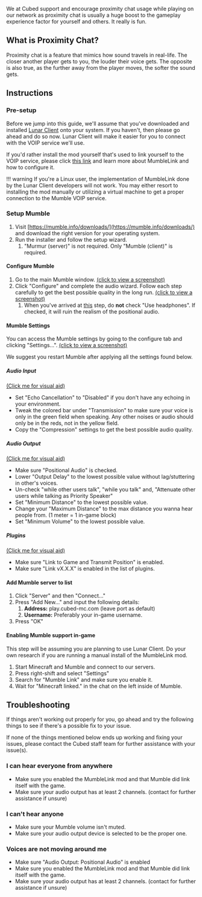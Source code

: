 We at Cubed support and encourage proximity chat usage while playing on our network as proximity chat is usually a huge boost to the gameplay experience factor for yourself and others. It really is fun.

## What is Proximity Chat?
Proximity chat is a feature that mimics how sound travels in real-life. The closer another player gets to you, the louder their voice gets. The opposite is also true, as the further away from the player moves, the softer the sound gets.

## Instructions
### Pre-setup
Before we jump into this guide, we'll assume that you've downloaded and installed [Lunar Client](https://www.lunarclient.com/) onto your system. If you haven't, then please go ahead and do so now. Lunar Client will make it easier for you to connect with the VOIP service we'll use.

If you'd rather install the mod yourself that's used to link yourself to the VOIP service, please click [this link](https://www.minecraftforum.net/forums/mapping-and-modding-java-edition/minecraft-mods/1272675-1-16-5-mumblelink-forge-smp-lan-mumble-ts3) and learn more about MumbleLink and how to configure it.

!!! warning
    If you're a Linux user, the implementation of MumbleLink done by the Lunar Client developers will not work. You may either resort to installing the mod manually or utilizing a virtual machine to get a proper connection to the Mumble VOIP service.

### Setup Mumble
1. Visit [https://mumble.info/downloads/](https://mumble.info/downloads/) and download the right version for your operating system.
2. Run the installer and follow the setup wizard.
    1. "Murmur (server)" is not required. Only "Mumble (client)" is required.
#### Configure Mumble
1. Go to the main Mumble window. [(click to view a screenshot)](https://raw.githubusercontent.com/cubed-mc/cubed-wiki/main/docs/wiki-media/start/proximity-chat/configure-mumble-step1.png)
2. Click "Configure" and complete the audio wizard. Follow each step carefully to get the best possible quality in the long run. [(click to view a screenshot)](https://raw.githubusercontent.com/cubed-mc/cubed-wiki/main/docs/wiki-media/start/proximity-chat/configure-mumble-step2.png)
    1. When you've arrived at [this](https://raw.githubusercontent.com/cubed-mc/cubed-wiki/main/docs/wiki-media/start/proximity-chat/configure-mumble-step2-1.png) step, do **not** check "Use headphones". If checked, it will ruin the realism of the positional audio.
#### Mumble Settings
You can access the Mumble settings by going to the configure tab and clicking "Settings...". [(click to view a screenshot)](https://raw.githubusercontent.com/cubed-mc/cubed-wiki/main/docs/wiki-media/start/proximity-chat/mumble-settings-step1.png)

We suggest you restart Mumble after applying all the settings found below.
##### Audio Input 
[(Click me for visual aid)](https://raw.githubusercontent.com/cubed-mc/cubed-wiki/main/docs/wiki-media/start/proximity-chat/mumble-settings-step1-1.png)

- Set "Echo Cancellation" to "Disabled" if you don't have any echoing in your environment.
- Tweak the colored bar under "Transmission" to make sure your voice is only in the green field when speaking. Any other noises or audio should only be in the reds, not in the yellow field.
- Copy the "Compression" settings to get the best possible audio quality. 
##### Audio Output 
[(Click me for visual aid)](https://raw.githubusercontent.com/cubed-mc/cubed-wiki/main/docs/wiki-media/start/proximity-chat/mumble-settings-step1-2.png)

- Make sure "Positional Audio" is checked.
- Lower "Output Delay" to the lowest possible value without lag/stuttering in other's voices.
- Un-check "while other users talk", "while you talk" and, "Attenuate other users while talking as Priority Speaker"
- Set "Minimum Distance" to the lowest possible value.
- Change your "Maximum Distance" to the max distance you wanna hear people from. (1 meter = 1 in-game block)
- Set "Minimum Volume" to the lowest possible value.
##### Plugins 
[(Click me for visual aid)](https://raw.githubusercontent.com/cubed-mc/cubed-wiki/main/docs/wiki-media/start/proximity-chat/mumble-settings-step1-3.png)

- Make sure "Link to Game and Transmit Position" is enabled.
- Make sure "Link vX.X.X" is enabled in the list of plugins.
#### Add Mumble server to list
1. Click "Server" and then "Connect..."
2. Press "Add New..." and input the following details:
    1. **Address:** play.cubed-mc.com (leave port as default)
    2. **Username:** Preferably your in-game username.
3. Press "OK"
#### Enabling Mumble support in-game
This step will be assuming you are planning to use Lunar Client. Do your own research if you are running a manual install of the MumbleLink mod.

1. Start Minecraft and Mumble and connect to our servers.
2. Press right-shift and select "Settings"
3. Search for "Mumble Link" and make sure you enable it.
4. Wait for "Minecraft linked." in the chat on the left inside of Mumble.
## Troubleshooting
If things aren't working out properly for you, go ahead and try the following things to see if there's a possible fix to your issue.

If none of the things mentioned below ends up working and fixing your issues, please contact the Cubed staff team for further assistance with your issue(s).
### I can hear everyone from anywhere
- Make sure you enabled the MumbleLink mod and that Mumble did link itself with the game.
- Make sure your audio output has at least 2 channels. (contact for further assistance if unsure)
### I can't hear anyone
- Make sure your Mumble volume isn't muted.
- Make sure your audio output device is selected to be the proper one.
### Voices are not moving around me
- Make sure "Audio Output: Positional Audio" is enabled
- Make sure you enabled the MumbleLink mod and that Mumble did link itself with the game.
- Make sure your audio output has at least 2 channels. (contact for further assistance if unsure)
